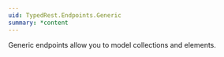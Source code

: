 ```yaml
---
uid: TypedRest.Endpoints.Generic
summary: *content
---
```

Generic endpoints allow you to model collections and elements.
